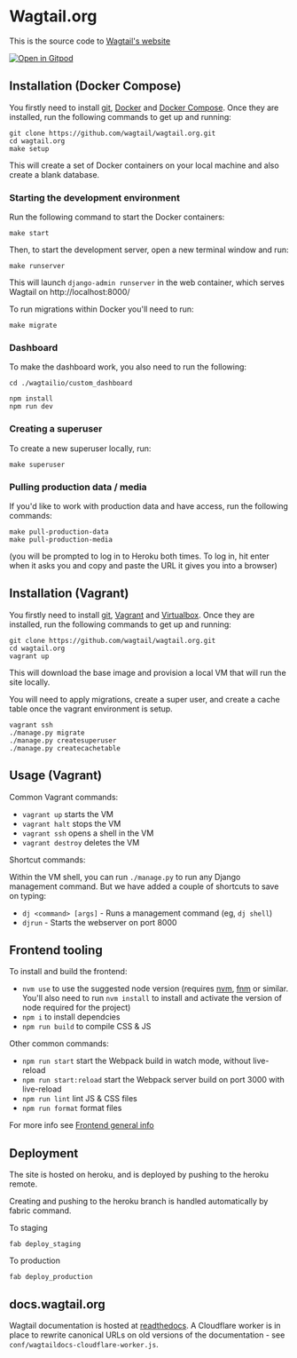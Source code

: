 # Wagtail.org

This is the source code to [Wagtail's website](https://wagtail.org)

[![Open in Gitpod](https://gitpod.io/button/open-in-gitpod.svg)](https://gitpod.io/#https://github.com/wagtail/wagtail.org)

## Installation (Docker Compose)

You firstly need to install [git](https://git-scm.com), [Docker](https://docs.docker.com/get-docker/) and [Docker Compose](https://docs.docker.com/compose/install/). Once they are installed, run the following commands to get up and running:

```
git clone https://github.com/wagtail/wagtail.org.git
cd wagtail.org
make setup
```

This will create a set of Docker containers on your local machine and also create a blank database.

### Starting the development environment

Run the following command to start the Docker containers:

```
make start
```

Then, to start the development server, open a new terminal window and run:

```
make runserver
```

This will launch `django-admin runserver` in the web container, which serves Wagtail on http://localhost:8000/

To run migrations within Docker you'll need to run:

```
make migrate
```


### Dashboard

To make the dashboard work, you also need to run the following:

```
cd ./wagtailio/custom_dashboard

npm install
npm run dev
```


### Creating a superuser

To create a new superuser locally, run:

```
make superuser
```

### Pulling production data / media

If you'd like to work with production data and have access, run the following commands:

```
make pull-production-data
make pull-production-media
```

(you will be prompted to log in to Heroku both times. To log in, hit enter when it asks you and copy and paste the URL it gives you into a browser)

## Installation (Vagrant)

You firstly need to install [git](https://git-scm.com), [Vagrant](https://www.vagrantup.com/) and [Virtualbox](https://www.virtualbox.org/). Once they are installed, run the following commands to get up and running:

```
git clone https://github.com/wagtail/wagtail.org.git
cd wagtail.org
vagrant up
```

This will download the base image and provision a local VM that will run the site locally.

You will need to apply migrations, create a super user, and create a cache table once the vagrant environment is setup.

```
vagrant ssh
./manage.py migrate
./manage.py createsuperuser
./manage.py createcachetable
```

## Usage (Vagrant)

Common Vagrant commands:

-   `vagrant up` starts the VM
-   `vagrant halt` stops the VM
-   `vagrant ssh` opens a shell in the VM
-   `vagrant destroy` deletes the VM

Shortcut commands:

Within the VM shell, you can run `./manage.py` to run any Django management command. But we have added a couple of shortcuts to save on typing:

-   `dj <command> [args]` - Runs a management command (eg, `dj shell`)
-   `djrun` - Starts the webserver on port 8000

## Frontend tooling

To install and build the frontend:

-   `nvm use` to use the suggested node version (requires [nvm](https://github.com/nvm-sh/nvm), [fnm](https://github.com/Schniz/fnm) or similar. You'll also need to run `nvm install` to install and activate the version of node required for the project)
-   `npm i` to install dependcies
-   `npm run build` to compile CSS & JS

Other common commands:

-   `npm run start` start the Webpack build in watch mode, without live-reload
-   `npm run start:reload` start the Webpack server build on port 3000 with live-reload
-   `npm run lint` lint JS & CSS files
-   `npm run format` format files

For more info see [Frontend general info](docs/frontend/general-info.md)

## Deployment

The site is hosted on heroku, and is deployed by pushing to the heroku remote.

Creating and pushing to the heroku branch is handled automatically by fabric command.

To staging

`fab deploy_staging`

To production

`fab deploy_production`

## docs.wagtail.org

Wagtail documentation is hosted at [readthedocs](https://readthedocs.org/). A Cloudflare worker is in place to rewrite canonical URLs on old versions of the documentation - see `conf/wagtaildocs-cloudflare-worker.js`.
